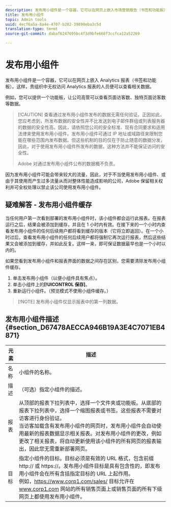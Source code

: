 ```yaml
---
description: 发布用小组件是一个容器，它可以在网页上嵌入市场营销报告（书签和功能板）。这样，贵组织中无权访问市场营销报告的人员便可以查看相关数据。
title: 发布用小组件
topic: Admin tools
uuid: 4ecf6a5a-8a4e-4707-b282-39890eba3c5d
translation-type: tm+mt
source-git-commit: dabaf6247695bc4f3d9bfe668f3ccfca12a52269

---
```



# 发布用小组件

发布用小组件是一个容器，它可以在网页上嵌入 Analytics 报表（书签和功能板）。这样，贵组织中无权访问 Analytics 报表的人员便可以查看相关数据。

例如，您可以提供一个功能板，让公司高管可以查看页面访客数、独特页面访客数等数据。

>[!CAUTION] 查看通过发布用小组件发布的数据无需任何验证。正因如此，您应考虑到，所发布数据的安全性并不比发送到电子邮件群组或列表服务器的数据的安全性高。因此，请依照您公司的安全标准、现有合同要求和适用法律来使用发布用小组件。发布用小组件可通过 IP 地址或域路径来限制您能在哪些范围内发布数据。但这些机制的目的仅在于防止随意的数据分发，因此，对于使用发布用小组件所发布的数据，这种方法并不能保证访问的安全性。
>
> Adobe 对通过发布用小组件公布的数据概不负责。

因为发布用小组件可能会带来较大的流量，因此，对于不当使用发布用小组件、或由于其使用而产生过多流量从而对整体性能造成影响的公司，Adobe 保留相关权利并可全权处理以禁止该公司使用发布用小组件。

## 疑难解答 - 发布用小组件缓存

当任何用户第一次看到部署的发布用小组件时，该小组件都会运行此报表。在报表运行之后，结果会被添加到缓存，并且在 1 小时内有效。在接下来的一个小时内查看发布用小组件的任何后续用户都将看到缓存的版本（它将立即返回）。在一个小时过后，查看发布用小组件的任何后续用户都将强制它再次运行报表，然后这些结果又会被添加到缓存，并如此反复。这样一来，即可保证数据最早也是一个小时以内的。

如果您看到发布用小组件和报表界面的数据之间存在区别，您需要清除发布用小组件缓存。

1. 单击发布用小组件（以便小组件具有焦点）。
1. 单击小组件上的&#x200B;**[!UICONTROL 保存]**。
1. 重新运行小组件。（预览模式不使用小组件缓存。）

>[!NOTE] 发布用小组件仅显示报表中的第一列数据。

## 发布用小组件描述 {#section_D67478AECCA946B19A3E4C7071EB4871}

| 元素 | 描述 |
|--- |--- |
| 名称 | 小组件的名称。 |
| 描述 | （可选）指定小组件的描述。 |
| 报表 | 从顶部的报表下拉列表中，选择一个文件夹或功能板。从底部的报表下拉列表中，选择一个缩图报表或书签。这些报表不需要对访客进行身份验证。<br>当访客加载含有发布用小组件的网页时，发布用小组件会自动使用最新的报表数据显示相关报表。对发布用小组件的更改，例如更改了相关报表，将自动更新使用该小组件的所有网页的报表输出，因此您无需重新部署网页。</br> |
| 目标 | 指定小组件的目标。目标必须是有效的 URL 格式，包含前缀 http:// 或 https://。发布用小组件目标是具有包含性的，即发布用小组件会在所有含括指定目标的 URL 上起作用。<br>例如，https://www.corp1.com/sales/ 目标允许在 www.corp1.com 网站的所有销售页面上或销售页面的所有下级网页上都使用发布用小组件。</br> |
